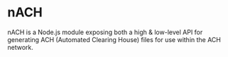 nACH
====

nACH is a Node.js module exposing both a high &amp; low-level API for generating ACH (Automated Clearing House) files for use within the ACH network.
